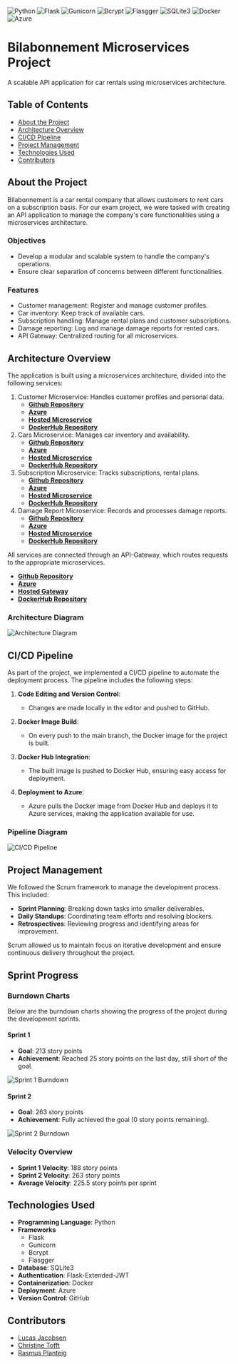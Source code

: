 ![Python](https://img.shields.io/badge/Python-3.9-blue) 
![Flask](https://img.shields.io/badge/Flask-2.0-blue) 
![Gunicorn](https://img.shields.io/badge/Gunicorn-Enabled-blue) 
![Bcrypt](https://img.shields.io/badge/Bcrypt-Enabled-blue) 
![Flasgger](https://img.shields.io/badge/Flasgger-Enabled-blue) 
![SQLite3](https://img.shields.io/badge/SQLite3-v3.36.0-blue) 
![Docker](https://img.shields.io/badge/Docker-Enabled-blue) 
![Azure](https://img.shields.io/badge/Azure-Enabled-blue)
# Bilabonnement Microservices Project
A scalable API application for car rentals using microservices architecture.

## Table of Contents
- [About the Project](#about-the-project)
- [Architecture Overview](#architecture-overview)
- [CI/CD Pipeline](#cicd-pipeline)
- [Project Management](#project-management)
- [Technologies Used](#technologies-used)
- [Contributors](#contributors)

## About the Project
Bilabonnement is a car rental company that allows customers to rent cars on a subscription basis. 
For our exam project, we were tasked with creating an API application to manage the company's core functionalities using a microservices architecture.

### Objectives
- Develop a modular and scalable system to handle the company's operations.
- Ensure clear separation of concerns between different functionalities.

### Features
- Customer management: Register and manage customer profiles.
- Car inventory: Keep track of available cars.
- Subscription handling: Manage rental plans and customer subscriptions.
- Damage reporting: Log and manage damage reports for rented cars.
- API Gateway: Centralized routing for all microservices.


## Architecture Overview
The application is built using a microservices architecture, divided into the following services:

1. Customer Microservice: Handles customer profiles and personal data.
   - [**Github Repository**](https://github.com/ITA23-Studiegruppe-D-Bilabonnement/Customer-microservice)
   - [**Azure**](https://portal.azure.com/#@stud.kea.dk/resource/subscriptions/fa4e99f2-bbe7-4cca-b3ca-46e70febed28/resourceGroups/Eksamensprojekt-BIlabonnement/providers/Microsoft.Web/sites/Customer-microservice/appServices)
   - [**Hosted Microservice**](https://customer-microservice-b4dsccfkbffjh5cv.northeurope-01.azurewebsites.net)
   - [**DockerHub Repository**](https://hub.docker.com/r/planteig/customer-microservice)
2. Cars Microservice: Manages car inventory and availability.
   - [**Github Repository**](https://github.com/ITA23-Studiegruppe-D-Bilabonnement/Cars-microservice)
   - [**Azure**](https://portal.azure.com/#@stud.kea.dk/resource/subscriptions/fa4e99f2-bbe7-4cca-b3ca-46e70febed28/resourceGroups/Eksamensprojekt-BIlabonnement/providers/Microsoft.Web/sites/Cars-microservice/appServices)
   - [**Hosted Microservice**](https://cars-microservice-a7g2hqakb2cjffef.northeurope-01.azurewebsites.net)
   - [**DockerHub Repository**](https://hub.docker.com/r/planteig/cars-microservice)
3. Subscription Microservice: Tracks subscriptions, rental plans.
   - [**Github Repository**](https://github.com/ITA23-Studiegruppe-D-Bilabonnement/Subscription-microservice)
   - [**Azure**](https://portal.azure.com/#@stud.kea.dk/resource/subscriptions/fa4e99f2-bbe7-4cca-b3ca-46e70febed28/resourceGroups/Eksamensprojekt-BIlabonnement/providers/Microsoft.Web/sites/Subscription-microservice/appServices)
   - [**Hosted Microservice**](https://subscription-microservice-gxbuenczgcd5hfe4.northeurope-01.azurewebsites.net)
   - [**DockerHub Repository**](https://hub.docker.com/r/planteig/subscription-microservice)
4. Damage Report Microservice: Records and processes damage reports.
   - [**Github Repository**](https://github.com/ITA23-Studiegruppe-D-Bilabonnement/Damage-report-microservice)
   - [**Azure**](https://portal.azure.com/#@stud.kea.dk/resource/subscriptions/fa4e99f2-bbe7-4cca-b3ca-46e70febed28/resourceGroups/Eksamensprojekt-BIlabonnement/providers/Microsoft.Web/sites/damagereport-microservice/appServices)
   - [**Hosted Microservice**](https://damagereport-microservice-gpfchac2c4c9hzdc.northeurope-01.azurewebsites.net)
   - [**DockerHub Repository**](https://hub.docker.com/r/planteig/damagereport-microservice)

All services are connected through an API-Gateway, which routes requests to the appropriate microservices.
   - [**Github Repository**](https://github.com/ITA23-Studiegruppe-D-Bilabonnement/API-gateway)
   - [**Azure**](https://portal.azure.com/#@stud.kea.dk/resource/subscriptions/fa4e99f2-bbe7-4cca-b3ca-46e70febed28/resourcegroups/Eksamensprojekt-BIlabonnement/providers/Microsoft.Web/sites/API-gatewayservice/appServices)
   - [**Hosted Gateway**](https://api-gatewayservice-cbc0dydhctg9g0hk.northeurope-01.azurewebsites.net)
   - [**DockerHub Repository**](https://hub.docker.com/r/planteig/api-gatewayservice)

### Architecture Diagram
![Architecture Diagram](https://github.com/ITA23-Studiegruppe-D-Bilabonnement/.github/blob/cab92c4659e9e3df3c68fee52ff1bae972b7b31f/Arkitekturdiagram%20v2.png)

## CI/CD Pipeline

As part of the project, we implemented a CI/CD pipeline to automate the deployment process. The pipeline includes the following steps:

1. **Code Editing and Version Control**:
   - Changes are made locally in the editor and pushed to GitHub.

2. **Docker Image Build**:
   - On every push to the main branch, the Docker image for the project is built.

3. **Docker Hub Integration**:
   - The built image is pushed to Docker Hub, ensuring easy access for deployment.

4. **Deployment to Azure**:
   - Azure pulls the Docker image from Docker Hub and deploys it to Azure services, making the application available for use.

### Pipeline Diagram
![CI/CD Pipeline](https://github.com/ITA23-Studiegruppe-D-Bilabonnement/.github/blob/cab92c4659e9e3df3c68fee52ff1bae972b7b31f/Deployment%20process.png)

## Project Management

We followed the Scrum framework to manage the development process. This included:
- **Sprint Planning**: Breaking down tasks into smaller deliverables.
- **Daily Standups**: Coordinating team efforts and resolving blockers.
- **Retrospectives**: Reviewing progress and identifying areas for improvement.

Scrum allowed us to maintain focus on iterative development and ensure continuous delivery throughout the project.

## Sprint Progress

### Burndown Charts

Below are the burndown charts showing the progress of the project during the development sprints.

#### Sprint 1
- **Goal**: 213 story points
- **Achievement**: Reached 25 story points on the last day, still short of the goal.

![Sprint 1 Burndown](https://github.com/ITA23-Studiegruppe-D-Bilabonnement/.github/blob/a6455d506332c9d50bfbf6e7464ba5cffc6868ce/Sprint%201%20(%20Burndown%20chart%20).png)

#### Sprint 2
- **Goal**: 263 story points
- **Achievement**: Fully achieved the goal (0 story points remaining).

![Sprint 2 Burndown](https://github.com/ITA23-Studiegruppe-D-Bilabonnement/.github/blob/a6455d506332c9d50bfbf6e7464ba5cffc6868ce/Sprint%202%20(%20Burndown%20chart%20).png)


### Velocity Overview
- **Sprint 1 Velocity**: 188 story points  
- **Sprint 2 Velocity**: 263 story points  
- **Average Velocity**: 225.5 story points per sprint

## Technologies Used
- **Programming Language**: Python
- **Frameworks**
   - Flask
   - Gunicorn
   - Bcrypt
   - Flasgger
- **Database**: SQLite3
- **Authentication**: Flask-Extended-JWT
- **Containerization**: Docker
- **Deployment**: Azure
- **Version Control**: GitHub


## Contributors
- [Lucas Jacobsen](https://github.com/LucasFJ-2023)
- [Christine Tofft](https://github.com/christinetofft)
- [Rasmus Planteig](https://github.com/Planteig1)

